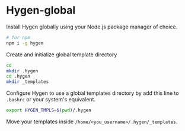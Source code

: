 # Hygen-global

Install Hygen globally using your Node.js package manager of choice.
```bash
# for npm
npm i -g hygen
```

Create and initialize global template directory
```bash
cd
mkdir .hygen
cd .hygen
mkdir _templates
```

Configure Hygen to use a global templates directory by add this line to `.bashrc` or your system's equivalent.
```bash
export HYGEN_TMPLS=$(pwd)/.hygen
```

Move your templates inside `/home/<you_username>/.hygen/_templates`.